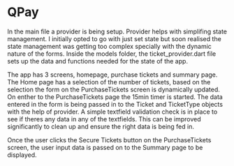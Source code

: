 # QPay

In the main file a provider is being setup. Provider helps with simplifing state management. I initially opted to go with just set state but soon realised the state management was getting too complex specially with the dynamic nature of the forms. Inside the models folder, the ticket_provider.dart file sets up the data and functions needed for the state of the app.

The app has 3 screens, homepage, purchase tickets and summary page. The Home page has a selection of the number of tickets, based on the selection the form on the PurchaseTickets screen is dynamically updated. On enther to the PurchaseTickets page the 15min timer is started. The data entered in the form is being passed in to the Ticket and TicketType objects with the help of provider. A simple  textfield validation check is in place to see if theres any data in any of the textfields. This can be improved significantly to clean up and ensure the right data is being fed in. 

Once the user clicks the Secure Tickets button on the PurchaseTickets screen, the user input data is passed on to the Summary page to be displayed.

